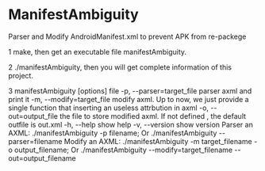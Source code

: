 ManifestAmbiguity
=================

Parser and Modify AndroidManifest.xml to prevent APK from re-packege

1 make, then get an executable file manifestAmbiguity.


2 ./manifestAmbiguity, then you will get complete information of this project.


3 	manifestAmbiguity [options] file
-p, --parser=target_file            parser axml and print it
-m, --modify=target_file            modify axml. Up to now, we just provide a single function that inserting an useless attrbution in axml
-o, --out=output_file               the file to store modified axml. If not defined , the default outfile is out.xml
-h, --help                          show help
-v, --version                       show version
Parser an AXML:
      ./manifestAmbiguity -p filename;
      Or ./manifestAmbiguity --parser=filename
Modify an AXML:
      ./manifestAmbiguity -m target_filename -o output_filename;
      Or ./manifestAmbiguity --modify=target_filename --out=output_filename
	  
	  
	  
